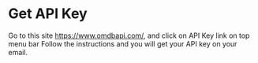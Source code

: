 # Get API Key 

Go to this site https://www.omdbapi.com/, and click on API Key link on top menu bar
Follow the instructions and you will get your API key on your email.